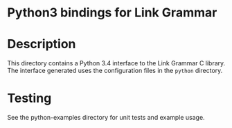 # Python3 bindings for Link Grammar

Description
===========
This directory contains a Python 3.4 interface to the Link Grammar
C library.  The interface generated uses the configuration files in
the `python` directory.


Testing
=======
See the python-examples directory for unit tests and example usage.
